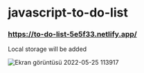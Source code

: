 # javascript-to-do-list
### https://to-do-list-5e5f33.netlify.app/

Local storage will be added

![Ekran görüntüsü 2022-05-25 113917](https://user-images.githubusercontent.com/57134415/170220282-1bd630d3-26b3-459e-910b-a29fab1f3cc7.png)
